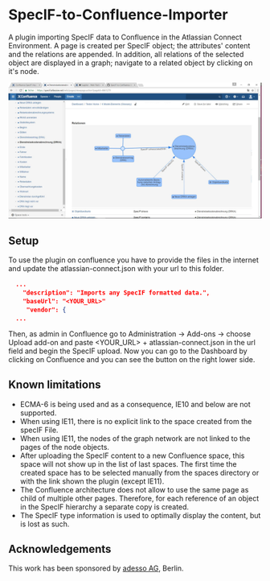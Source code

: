 # SpecIF-to-Confluence-Importer

A plugin importing SpecIF data to Confluence in the Atlassian Connect Environment. A page is created per SpecIF object; the attributes'  content and the relations are appended. In addition, all relations of the selected object are displayed in a graph; navigate to a related object by clicking on it's node.
 
 ![Example](Example.JPG)
 
## Setup

To use the plugin on confluence you have to provide the files in the internet and update the atlassian-connect.json with your url to this folder.

```json
  ...
    "description": "Imports any SpecIF formatted data.",
    "baseUrl": "<YOUR_URL>"
     "vendor": {
  ...  
```
Then, as admin in Confluence go to Administration -> Add-ons -> choose Upload add-on and paste <YOUR_URL> + atlassian-connect.json in the url field and begin the SpecIF upload. Now you can go to the Dashboard by clicking on Confluence and you can see the button on the right lower side. 
 
## Known limitations
 + ECMA-6 is being used and as a consequence, IE10 and below are not supported.
 + When using IE11, there is no explicit link to the space created from the specIF File. 
 + When using IE11, the nodes of the graph network are not linked to the pages of the node objects.
 + After uploading the SpecIF content to a new Confluence space, this space will not show up in the list of last spaces. The first time the created space has to be selected manually from the spaces directory or with the link shown the plugin (except IE11).
 + The Confluence architecture does not allow to use the same page as child of multiple other pages. Therefore, for each reference of an object in the SpecIF hierarchy a separate copy is created. 
 + The SpecIF type information is used to optimally display the content, but is lost as such.

## Acknowledgements
This work has been sponsored by [adesso AG](http://adesso.de), Berlin.
